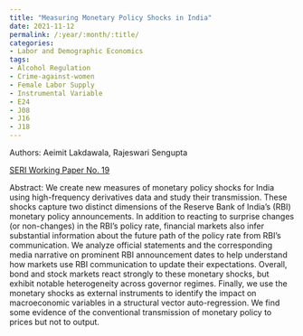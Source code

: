 ```yaml
---
title: "Measuring Monetary Policy Shocks in India"
date: 2021-11-12
permalink: /:year/:month/:title/
categories:
- Labor and Demographic Economics
tags:
- Alcohol Regulation
- Crime-against-women
- Female Labor Supply
- Instrumental Variable
- E24
- J08
- J16
- J18
---
```


Authors: Aeimit Lakdawala, Rajeswari Sengupta

[SERI Working Paper No. 19](/wp/lakdawala_sengupta_measuring_monetary_policy_shocks_aug_2021.pdf)

Abstract: We create new measures of monetary policy shocks for India using high-frequency derivatives data and study their transmission. These shocks capture two distinct dimensions of the Reserve Bank of India’s (RBI) monetary policy announcements. In addition to reacting to surprise changes (or non-changes) in the RBI’s policy rate, financial markets also infer substantial information about the future path of the policy rate from RBI’s communication. We analyze official statements and the corresponding media narrative on prominent RBI announcement dates to help understand how markets use RBI communication to update their expectations. Overall, bond and stock markets react strongly to these monetary shocks, but exhibit notable heterogeneity across governor regimes. Finally, we use the monetary shocks as external instruments to identify the impact on macroeconomic variables in a structural vector auto-regression. We find some evidence of the conventional transmission of monetary policy to prices but not to output.